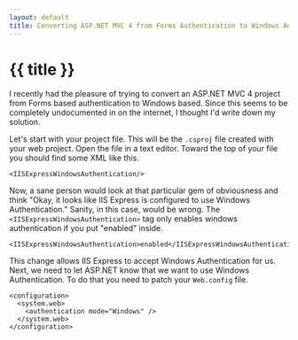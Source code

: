 ```yaml
---
layout: default
title: Converting ASP.NET MVC 4 from Forms Authentication to Windows Authentication
---
```


{{ title }}
===========

I recently had the pleasure of trying to convert an ASP.NET MVC 4 project from Forms based authentication to Windows based. Since this seems to be completely undocumented in on the internet, I thought I'd write down my solution.

Let's start with your project file. This will be the `.csproj` file created with your web project. Open the file in a text editor. Toward the top of your file you should find some XML like this.

    <IISExpressWindowsAuthentication/>

Now, a sane person would look at that particular gem of obviousness and think "Okay, it looks like IIS Express is configured to use Windows Authentication." Sanity, in this case, would be wrong. The `<IISExpressWindowsAuthentication>` tag only enables windows authentication if you put "enabled" inside.

    <IISExpressWindowsAuthentication>enabled</IISExpressWindowsAuthentication>

This change allows IIS Express to accept Windows Authentication for us. Next, we need to let ASP.NET know that we want to use Windows Authentication. To do that you need to patch your `Web.config` file.

    <configuration>
      <system.web>
        <authentication mode="Windows" />
      </system.web>
    </configuration>


